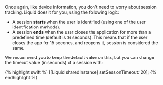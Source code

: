 
Once again, like device information, you don't need to worry about session tracking. Liquid does it for you, using the following logic:

+ A session **starts** when the user is identified (using one of the user identification methods).
+ A session **ends** when the user closes the application for more than a predefined time (default is `30` seconds). This means that if the user closes the app for 15 seconds, and reopens it, session is considered the same.

We recommend you to keep the default value on this, but you can change the timeout value (in seconds) of a session with:

{% highlight swift %}
[[Liquid sharedInstance] setSessionTimeout:120];
{% endhighlight %}
